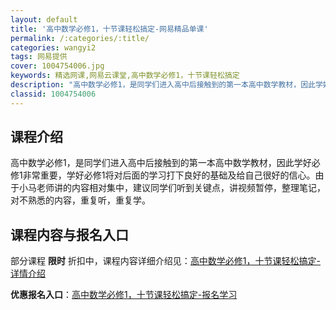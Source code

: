 ```yaml
---
layout: default
title: '高中数学必修1，十节课轻松搞定-网易精品单课'
permalink: /:categories/:title/
categories: wangyi2
tags: 网易提供
cover: 1004754006.jpg
keywords: 精选网课,网易云课堂,高中数学必修1，十节课轻松搞定
description: "高中数学必修1，是同学们进入高中后接触到的第一本高中数学教材，因此学好必修1非常重要，学好必修1将对后面的学习打下良好的基础及给自己很好的信心。由于小马老师讲的内容相对集中，建议同学们听到关"
classid: 1004754006
---
```


## 课程介绍

高中数学必修1，是同学们进入高中后接触到的第一本高中数学教材，因此学好必修1非常重要，学好必修1将对后面的学习打下良好的基础及给自己很好的信心。由于小马老师讲的内容相对集中，建议同学们听到关键点，讲视频暂停，整理笔记，对不熟悉的内容，重复听，重复学。

## 课程内容与报名入口

部分课程 **限时** 折扣中，课程内容详细介绍见：[高中数学必修1，十节课轻松搞定-详情介绍](https://study.163.com/course/introduction/1004754006.htm?share=1&shareId=1025206652&utm_campaign=share&utm_medium=iphoneShare&utm_source=&utm_u=1025206652)

**优惠报名入口**：[高中数学必修1，十节课轻松搞定-报名学习](https://study.163.com/course/introduction/1004754006.htm?share=1&shareId=1025206652&utm_campaign=share&utm_medium=iphoneShare&utm_source=&utm_u=1025206652)

